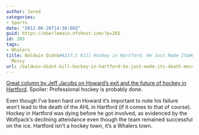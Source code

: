 ```yaml
---
author: Jared
categories:
- Sports
date: "2012-06-26T14:36:00Z"
guid: https://eberlemain.nfshost.com/?p=265
id: 265
tags:
- Whalers
title: Baldwin Didn&#8217;t Kill Hockey in Hartford, He Just Made It&#8217;s Death
  Messy
url: /baldwin-didnt-kill-hockey-in-hartford-he-just-made-its-death-messy/
---
```

<!-- wp:paragraph -->
<p><a href="https://www.courant.com/sports/hockey/hc-xpm-2012-06-27-hc-jacobs-howard-baldwin-column-0627-20120627-story.html">Great column by Jeff Jacobs on Howard’s exit and the future of hockey in Hartford</a>. Spoiler: Professional hockey is probably done.</p>
<!-- /wp:paragraph -->

<!-- wp:paragraph -->
<p>Even though I’ve been hard on Howard it’s important to note his failure won’t lead to the death of the AHL in Hartford (if it comes to that of course). Hockey in Hartford was dying before he got involved, as evidenced by the Wolfpack’s declining attendance even though the team remained successful on the ice. Hartford isn’t a hockey town, it’s a Whalers town.</p>
<!-- /wp:paragraph -->